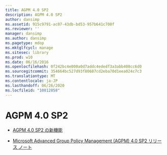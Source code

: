 ```yaml
---
title: AGPM 4.0 SP2
description: AGPM 4.0 SP2
author: dansimp
ms.assetid: 915c9791-ac07-43db-bd53-957b641c700f
ms.reviewer: ''
manager: dansimp
ms.author: dansimp
ms.pagetype: mdop
ms.mktglfcycl: manage
ms.sitesec: library
ms.prod: w10
ms.date: 06/16/2016
ms.openlocfilehash: 0f242bc4e000a0d7addc4ededf3a3abb408cc6d0
ms.sourcegitcommit: 354664bc527d93f80687cd2eba70d1eea024c7c3
ms.translationtype: MT
ms.contentlocale: ja-JP
ms.lasthandoff: 06/26/2020
ms.locfileid: "10812858"
---
```

# AGPM 4.0 SP2


-   [AGPM 4.0 SP2 の新機能](whats-new-in-agpm-40-sp2.md)

-   [Microsoft Advanced Group Policy Management (AGPM) 4.0 SP2 リリース ノート](release-notes-for-microsoft-advanced-group-policy-management-40-sp2.md)

 

 





